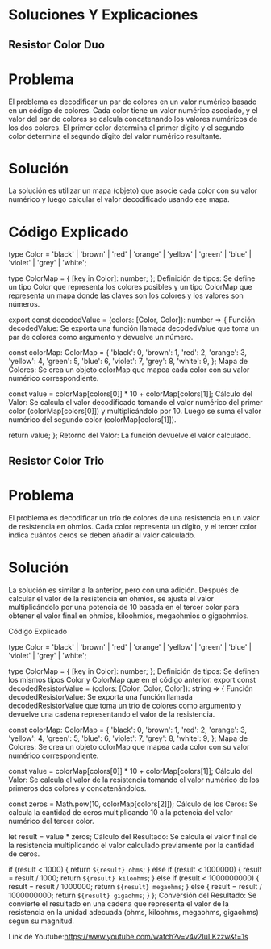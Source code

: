 # Soluciones Y Explicaciones

## Resistor Color Duo
# Problema
El problema es decodificar un par de colores en un valor numérico basado en un código de colores. Cada color tiene un valor numérico asociado, y el valor del par de colores se calcula concatenando los valores numéricos de los dos colores. El primer color determina el primer dígito y el segundo color determina el segundo dígito del valor numérico resultante.

# Solución
La solución es utilizar un mapa (objeto) que asocie cada color con su valor numérico y luego calcular el valor decodificado usando ese mapa.

# Código Explicado

type Color = 'black' | 'brown' | 'red' | 'orange' | 'yellow' | 'green' | 'blue' | 'violet' | 'grey' | 'white';

type ColorMap = {
  [key in Color]: number;
};
Definición de tipos: Se define un tipo Color que representa los colores posibles y un tipo ColorMap que representa un mapa donde las claves son los colores y los valores son números.

export const decodedValue = (colors: [Color, Color]): number => {
Función decodedValue: Se exporta una función llamada decodedValue que toma un par de colores como argumento y devuelve un número.

  const colorMap: ColorMap = {
    'black': 0,
    'brown': 1,
    'red': 2,
    'orange': 3,
    'yellow': 4,
    'green': 5,
    'blue': 6,
    'violet': 7,
    'grey': 8,
    'white': 9,
  };
Mapa de Colores: Se crea un objeto colorMap que mapea cada color con su valor numérico correspondiente.

  const value = colorMap[colors[0]] * 10 + colorMap[colors[1]];
Cálculo del Valor: Se calcula el valor decodificado tomando el valor numérico del primer color (colorMap[colors[0]]) y multiplicándolo por 10. Luego se suma el valor numérico del segundo color (colorMap[colors[1]]).

  return value;
};
Retorno del Valor: La función devuelve el valor calculado.

## Resistor Color Trio
# Problema
El problema es decodificar un trío de colores de una resistencia en un valor de resistencia en ohmios. Cada color representa un dígito, y el tercer color indica cuántos ceros se deben añadir al valor calculado.

# Solución
La solución es similar a la anterior, pero con una adición. Después de calcular el valor de la resistencia en ohmios, se ajusta el valor multiplicándolo por una potencia de 10 basada en el tercer color para obtener el valor final en ohmios, kiloohmios, megaohmios o gigaohmios.

Código Explicado

type Color = 'black' | 'brown' | 'red' | 'orange' | 'yellow' | 'green' | 'blue' | 'violet' | 'grey' | 'white';

type ColorMap = {
  [key in Color]: number;
};
Definición de tipos: Se definen los mismos tipos Color y ColorMap que en el código anterior.
export const decodedResistorValue = (colors: [Color, Color, Color]): string => {
Función decodedResistorValue: Se exporta una función llamada decodedResistorValue que toma un trío de colores como argumento y devuelve una cadena representando el valor de la resistencia.

  const colorMap: ColorMap = {
    'black': 0,
    'brown': 1,
    'red': 2,
    'orange': 3,
    'yellow': 4,
    'green': 5,
    'blue': 6,
    'violet': 7,
    'grey': 8,
    'white': 9,
  };
Mapa de Colores: Se crea un objeto colorMap que mapea cada color con su valor numérico correspondiente.

  const value = colorMap[colors[0]] * 10 + colorMap[colors[1]];
Cálculo del Valor: Se calcula el valor de la resistencia tomando el valor numérico de los primeros dos colores y concatenándolos.

  const zeros = Math.pow(10, colorMap[colors[2]]);
Cálculo de los Ceros: Se calcula la cantidad de ceros multiplicando 10 a la potencia del valor numérico del tercer color.

  let result = value * zeros;
Cálculo del Resultado: Se calcula el valor final de la resistencia multiplicando el valor calculado previamente por la cantidad de ceros.


  if (result < 1000) {
    return `${result} ohms`;
  } else if (result < 1000000) {
    result = result / 1000;
    return `${result} kiloohms`;
  } else if (result < 1000000000) {
    result = result / 1000000;
    return `${result} megaohms`;
  } else {
    result = result / 1000000000;
    return `${result} gigaohms`;
  }
};
Conversión del Resultado: Se convierte el resultado en una cadena que representa el valor de la resistencia en la unidad adecuada (ohms, kiloohms, megaohms, gigaohms) según su magnitud.

Link de Youtube:https://www.youtube.com/watch?v=v4v2IuLKzzw&t=1s
